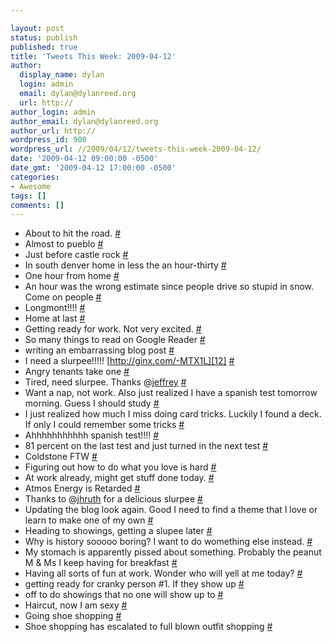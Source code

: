 ```yaml
---

layout: post
status: publish
published: true
title: 'Tweets This Week: 2009-04-12'
author:
  display_name: dylan
  login: admin
  email: dylan@dylanreed.org
  url: http://
author_login: admin
author_email: dylan@dylanreed.org
author_url: http://
wordpress_id: 900
wordpress_url: //2009/04/12/tweets-this-week-2009-04-12/
date: '2009-04-12 09:00:00 -0500'
date_gmt: '2009-04-12 17:00:00 -0500'
categories:
- Awesome
tags: []
comments: []
---
```


  * About to hit the road. [#][1]
  * Almost to pueblo [#][2]
  * Just before castle rock [#][3]
  * In south denver home in less the an hour-thirty [#][4]
  * One hour from home [#][5]
  * An hour was the wrong estimate since people drive so stupid in snow. Come on people [#][6]
  * Longmont!!!! [#][7]
  * Home at last [#][8]
  * Getting ready for work. Not very excited. [#][9]
  * So many things to read on Google Reader [#][10]
  * writing an embarrassing blog post [#][11]
  * I need a slurpee!!!!! [http://ginx.com/-MTX1L][12] [#][13]
  * Angry tenants take one [#][14]
  * Tired, need slurpee. Thanks @[jeffrey][15] [#][16]
  * Want a nap, not work. Also just realized I have a spanish test tomorrow morning. Guess I should study [#][17]
  * I just realized how much I miss doing card tricks. Luckily I found a deck. If only I could remember some tricks [#][18]
  * Ahhhhhhhhhhh spanish test!!!! [#][19]
  * 81 percent on the last test and just turned in the next test [#][20]
  * Coldstone FTW [#][21]
  * Figuring out how to do what you love is hard [#][22]
  * At work already, might get stuff done today. [#][23]
  * Atmos Energy is Retarded [#][24]
  * Thanks to @[jhruth][25] for a delicious slurpee [#][26]
  * Updating the blog look again. Good I need to find a theme that I love or learn to make one of my own [#][27]
  * Heading to showings, getting a slupee later [#][28]
  * Why is history sooooo boring? I want to do womething else instead. [#][29]
  * My stomach is apparently pissed about something. Probably the peanut M & Ms I keep having for breakfast [#][30]
  * Having all sorts of fun at work. Wonder who will yell at me today? [#][31]
  * getting ready for cranky person #1. If they show up [#][32]
  * off to do showings that no one will show up to [#][33]
  * Haircut, now I am sexy [#][34]
  * Going shoe shopping [#][35]
  * Shoe shopping has escalated to full blown outfit shopping [#][36]
  


   [1]: http://twitter.com/awesomeguy/statuses/1457601260
   [2]: http://twitter.com/awesomeguy/statuses/1458832550
   [3]: http://twitter.com/awesomeguy/statuses/1459292961
   [4]: http://twitter.com/awesomeguy/statuses/1459429062
   [5]: http://twitter.com/awesomeguy/statuses/1459475029
   [6]: http://twitter.com/awesomeguy/statuses/1459496219
   [7]: http://twitter.com/awesomeguy/statuses/1459585538
   [8]: http://twitter.com/awesomeguy/statuses/1459879109
   [9]: http://twitter.com/awesomeguy/statuses/1469190585
   [10]: http://twitter.com/awesomeguy/statuses/1469433701
   [11]: http://twitter.com/awesomeguy/statuses/1469630922
   [12]: http://ginx.com/-MTX1L
   [13]: http://twitter.com/awesomeguy/statuses/1469794093
   [14]: http://twitter.com/awesomeguy/statuses/1470315650
   [15]: http://twitter.com/jeffrey
   [16]: http://twitter.com/awesomeguy/statuses/1470650034
   [17]: http://twitter.com/awesomeguy/statuses/1470880935
   [18]: http://twitter.com/awesomeguy/statuses/1471770474
   [19]: http://twitter.com/awesomeguy/statuses/1477079727
   [20]: http://twitter.com/awesomeguy/statuses/1477354442
   [21]: http://twitter.com/awesomeguy/statuses/1480692006
   [22]: http://twitter.com/awesomeguy/statuses/1480705176
   [23]: http://twitter.com/awesomeguy/statuses/1483179546
   [24]: http://twitter.com/awesomeguy/statuses/1483738916
   [25]: http://twitter.com/jhruth
   [26]: http://twitter.com/awesomeguy/statuses/1484196288
   [27]: http://twitter.com/awesomeguy/statuses/1484299734
   [28]: http://twitter.com/awesomeguy/statuses/1485492120
   [29]: http://twitter.com/awesomeguy/statuses/1486161623
   [30]: http://twitter.com/awesomeguy/statuses/1490380616
   [31]: http://twitter.com/awesomeguy/statuses/1490838083
   [32]: http://twitter.com/awesomeguy/statuses/1491135044
   [33]: http://twitter.com/awesomeguy/statuses/1492221404
   [34]: http://twitter.com/awesomeguy/statuses/1492264512
   [35]: http://twitter.com/awesomeguy/statuses/1497542703
   [36]: http://twitter.com/awesomeguy/statuses/1498006025

